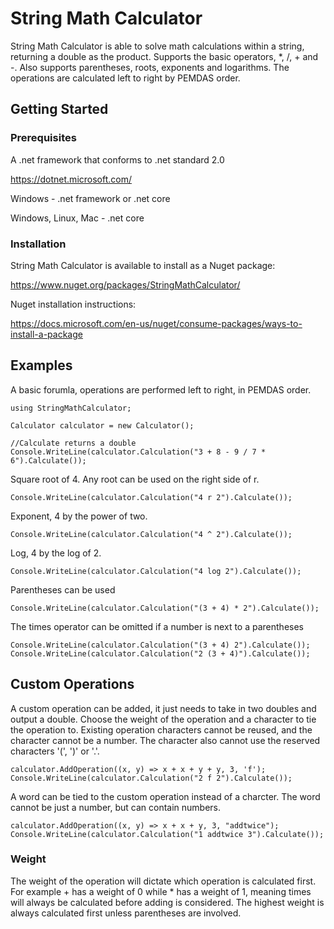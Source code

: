# String Math Calculator

String Math Calculator is able to solve math calculations within a string, returning a double as the product. Supports the basic operators, *, /, + and -. Also supports parentheses, roots, exponents and logarithms. The operations are calculated left to right by PEMDAS order.

## Getting Started

### Prerequisites

A .net framework that conforms to .net standard 2.0

https://dotnet.microsoft.com/

Windows -
.net framework or .net core

Windows, Linux, Mac -
.net core

### Installation

String Math Calculator is available to install as a Nuget package:

https://www.nuget.org/packages/StringMathCalculator/

Nuget installation instructions:

https://docs.microsoft.com/en-us/nuget/consume-packages/ways-to-install-a-package

## Examples

A basic forumla, operations are performed left to right, in PEMDAS order.
```
using StringMathCalculator;

Calculator calculator = new Calculator();

//Calculate returns a double
Console.WriteLine(calculator.Calculation("3 + 8 - 9 / 7 * 6").Calculate());
```

Square root of 4. Any root can be used on the right side of r.
```
Console.WriteLine(calculator.Calculation("4 r 2").Calculate());
```

Exponent, 4 by the power of two.
```
Console.WriteLine(calculator.Calculation("4 ^ 2").Calculate());
```

Log, 4 by the log of 2.
```
Console.WriteLine(calculator.Calculation("4 log 2").Calculate());
```

Parentheses can be used
```
Console.WriteLine(calculator.Calculation("(3 + 4) * 2").Calculate());
```

The times operator can be omitted if a number is next to a parentheses 
```
Console.WriteLine(calculator.Calculation("(3 + 4) 2").Calculate());
Console.WriteLine(calculator.Calculation("2 (3 + 4)").Calculate());
```

## Custom Operations

A custom operation can be added, it just needs to take in two doubles and output a double. Choose the weight of the operation and a character to tie the operation to. Existing operation characters cannot be reused, and the character cannot be a number. The character also cannot use the reserved characters '(', ')' or '.'.
```
calculator.AddOperation((x, y) => x + x + y + y, 3, 'f');
Console.WriteLine(calculator.Calculation("2 f 2").Calculate());
```

A word can be tied to the custom operation instead of a charcter. The word cannot be just a number, but can contain numbers.
```
calculator.AddOperation((x, y) => x + x + y, 3, "addtwice");
Console.WriteLine(calculator.Calculation("1 addtwice 3").Calculate());
```

### Weight

The weight of the operation will dictate which operation is calculated first. For example + has a weight of 0 while * has a weight of 1, meaning times will always be calculated before adding is considered. The highest weight is always calculated first unless parentheses are involved.

